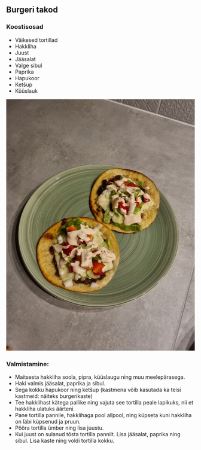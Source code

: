 ## Burgeri takod

### Koostisosad
- Väikesed tortillad
- Hakkliha
- Juust
- Jääsalat
- Valge sibul
- Paprika
- Hapukoor
- Ketšup
- Küüslauk

![Alt text](../pildid/Burgeritakod.jpg)

### Valmistamine:
- Maitsesta hakkliha soola, pipra, küüslaugu ning muu meelepärasega.
- Haki valmis jääsalat, paprika ja sibul.
- Sega kokku hapukoor ning ketšup (kastmena võib kasutada ka teisi kastmeid: näiteks burgerikaste)
- Tee hakklihast kätega pallike ning vajuta see tortilla peale lapikuks, nii et hakkliha ulatuks äärteni.
- Pane tortilla pannile, hakklihaga pool allpool, ning küpseta kuni hakkliha on läbi küpsenud ja pruun.
- Pööra tortilla ümber ning lisa juustu.
- Kui juust on sulanud tõsta tortilla pannilt. Lisa jääsalat, paprika ning sibul. Lisa kaste ning voldi tortilla kokku.
